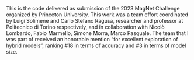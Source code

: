 This is the code delivered as submission of the 2023 MagNet Challenge organized by Princeton University. This work was a team effort coordinated by Luigi Solimene and Carlo Stefano Ragusa, researcher and professor at Politecnico di Torino respectively, and in collaboration with Nicolò Lombardo, Fabio Marmello, Simone Morra, Marco Pasquale. The team that I was part of received an honorable mention “for excellent exploration of hybrid models”, ranking #18 in terms of accuracy and #3 in terms of model size.
